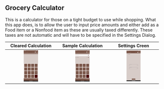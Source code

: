 ## Grocery Calculator

This is a calculator for those on a tight budget to use while shopping. What this app does, is to allow the user to input price amounts and either add as a Food item or a Nonfood item as these are usually taxed differently. These taxes are not automatic and will have to be specified in the Settings Dialog.

|Cleared Calculation|Sample Calculation|Settings Creen|
|:-------------------:|:------------------:|:--------------:|
|<img src="screenshot_cleared.png" width="30%"/>|<img src ="screenshot_smallCalculation.png" width="30%"/>|<img src="screenshot_Settings.png" width="30%"/>|
